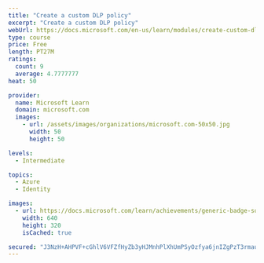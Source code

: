 ```yaml
---
title: "Create a custom DLP policy"
excerpt: "Create a custom DLP policy"
webUrl: https://docs.microsoft.com/en-us/learn/modules/create-custom-dlp-policy/
type: course
price: Free
length: PT27M
ratings:
  count: 9
  average: 4.7777777
heat: 50

provider:
  name: Microsoft Learn
  domain: microsoft.com
  images:
    - url: /assets/images/organizations/microsoft.com-50x50.jpg
      width: 50
      height: 50

levels:
  - Intermediate

topics:
  - Azure
  - Identity

images:
  - url: https://docs.microsoft.com/learn/achievements/generic-badge-social.png
    width: 640
    height: 320
    isCached: true

secured: "J3NzH+AHPVF+cGhlV6VFZfHyZb3yHJMnhPlXhUmPSyOzfya6jnIZgPzT3rmaueZ0Schi//hNsREezAbT47by7+dL1USIIVw1hHRDXjMtij16fc/jabBHQKFNJZijTzJ4edAxs97/7mNAMxkYISUAnmYGrfFsap18pqKl0fMyudekv8xnOe9yTRA3UY5TLbyjwhxdTcmnEKfYm70mkJayC02FKbXC+ZsG5J0Kili4NuFX2DslCBO1OcaHGNmz62qHoDf5RSRVxGlEKf1vXbskA66LxgSHXF2jR2Sto8nrZqSw8uqGHlO86i8gbwTT7h0USDjyzUimRKRRTFoMFVRyIGnJqx7pvvLxGXVat2C5v4bBbQEitm3j0xto2mnQzdZ8M0rQAtpM2UKd6Jddvl83r96XNT0mfUgbLhPIawDJ0FQ=;wEu91aftCZZIkDDH0RJknQ=="
---
```


